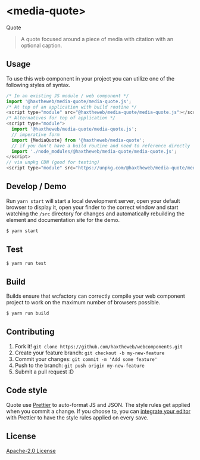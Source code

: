 # &lt;media-quote&gt;

Quote
> A quote focused around a piece of media with citation with an optional caption.

## Usage
To use this web component in your project you can utilize one of the following styles of syntax.

```js
/* In an existing JS module / web component */
import '@haxtheweb/media-quote/media-quote.js';
/* At top of an application with build routine */
<script type="module" src="@haxtheweb/media-quote/media-quote.js"></script>
/* Alternatives for top of application */
<script type="module">
  import '@haxtheweb/media-quote/media-quote.js';
  // imperative form
  import {MediaQuote} from '@haxtheweb/media-quote';
  // if you don't have a build routine and need to reference directly
  import './node_modules/@haxtheweb/media-quote/media-quote.js';
</script>
// via unpkg CDN (good for testing)
<script type="module" src="https://unpkg.com/@haxtheweb/media-quote/media-quote.js"></script>
```

## Develop / Demo
Run `yarn start` will start a local development server, open your default browser to display it, open your finder to the correct window and start watching the `/src` directory for changes and automatically rebuilding the element and documentation site for the demo.
```bash
$ yarn start
```

## Test

```bash
$ yarn run test
```

## Build
Builds ensure that wcfactory can correctly compile your web component project to
work on the maximum number of browsers possible.
```bash
$ yarn run build
```

## Contributing

1. Fork it! `git clone https://github.com/haxtheweb/webcomponents.git`
2. Create your feature branch: `git checkout -b my-new-feature`
3. Commit your changes: `git commit -m 'Add some feature'`
4. Push to the branch: `git push origin my-new-feature`
5. Submit a pull request :D

## Code style

Quote  use [Prettier][prettier] to auto-format JS and JSON.  The style rules get applied when you commit a change.  If you choose to, you can [integrate your editor][prettier-ed] with Prettier to have the style rules applied on every save.

[prettier]: https://github.com/prettier/prettier/
[prettier-ed]: https://github.com/prettier/prettier/#editor-integration
[polyserve]: https://github.com/Polymer/polyserve
[web-component-tester]: https://github.com/Polymer/web-component-tester

## License
[Apache-2.0 License](http://opensource.org/licenses/Apache-2.0)